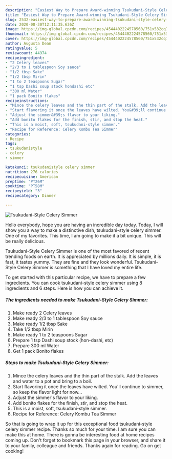 ```yaml
---
description: "Easiest Way to Prepare Award-winning Tsukudani-Style Celery Simmer"
title: "Easiest Way to Prepare Award-winning Tsukudani-Style Celery Simmer"
slug: 2532-easiest-way-to-prepare-award-winning-tsukudani-style-celery-simmer
date: 2020-08-30T12:11:35.636Z
image: https://img-global.cpcdn.com/recipes/4544402224578560/751x532cq70/tsukudani-style-celery-simmer-recipe-main-photo.jpg
thumbnail: https://img-global.cpcdn.com/recipes/4544402224578560/751x532cq70/tsukudani-style-celery-simmer-recipe-main-photo.jpg
cover: https://img-global.cpcdn.com/recipes/4544402224578560/751x532cq70/tsukudani-style-celery-simmer-recipe-main-photo.jpg
author: Augusta Dean
ratingvalue: 5
reviewcount: 44974
recipeingredient:
- "2 Celery leaves"
- "2/3 to 1 tablespoon Soy sauce"
- "1/2 tbsp Sake"
- "1/2 tbsp Mirin"
- "1 to 2 teaspoons Sugar"
- "1 tsp Dashi soup stock hondashi etc"
- "300 ml Water"
- "1 pack Bonito flakes"
recipeinstructions:
- "Mince the celery leaves and the thin part of the stalk. Add the leaves and water to a pot and bring to a boil."
- "Start flavoring it once the leaves have wilted. You&#39;ll continue to simmer, so keep the flavor light for now..."
- "Adjust the simmer&#39;s flavor to your liking."
- "Add bonito flakes for the finish, stir, and stop the heat."
- "This is a moist, soft, tsukudani-style simmer."
- "Recipe for Reference: Celery Kombu Tea Simmer"
categories:
- Recipe
tags:
- tsukudanistyle
- celery
- simmer

katakunci: tsukudanistyle celery simmer 
nutrition: 276 calories
recipecuisine: American
preptime: "PT26M"
cooktime: "PT58M"
recipeyield: "3"
recipecategory: Dinner

---
```



![Tsukudani-Style Celery Simmer](https://img-global.cpcdn.com/recipes/4544402224578560/751x532cq70/tsukudani-style-celery-simmer-recipe-main-photo.jpg)

Hello everybody, hope you are having an incredible day today. Today, I will show you a way to make a distinctive dish, tsukudani-style celery simmer. One of my favorites. This time, I am going to make it a bit unique. This will be really delicious.



Tsukudani-Style Celery Simmer is one of the most favored of recent trending foods on earth. It is appreciated by millions daily. It is simple, it is fast, it tastes yummy. They are fine and they look wonderful. Tsukudani-Style Celery Simmer is something that I have loved my entire life.


To get started with this particular recipe, we have to prepare a few ingredients. You can cook tsukudani-style celery simmer using 8 ingredients and 6 steps. Here is how you can achieve it.

<!--inarticleads1-->

##### The ingredients needed to make Tsukudani-Style Celery Simmer:

1. Make ready 2 Celery leaves
1. Make ready 2/3 to 1 tablespoon Soy sauce
1. Make ready 1/2 tbsp Sake
1. Take 1/2 tbsp Mirin
1. Make ready 1 to 2 teaspoons Sugar
1. Prepare 1 tsp Dashi soup stock (hon-dashi, etc)
1. Prepare 300 ml Water
1. Get 1 pack Bonito flakes




<!--inarticleads2-->

##### Steps to make Tsukudani-Style Celery Simmer:

1. Mince the celery leaves and the thin part of the stalk. Add the leaves and water to a pot and bring to a boil.
1. Start flavoring it once the leaves have wilted. You&#39;ll continue to simmer, so keep the flavor light for now...
1. Adjust the simmer&#39;s flavor to your liking.
1. Add bonito flakes for the finish, stir, and stop the heat.
1. This is a moist, soft, tsukudani-style simmer.
1. Recipe for Reference: Celery Kombu Tea Simmer




So that is going to wrap it up for this exceptional food tsukudani-style celery simmer recipe. Thanks so much for your time. I am sure you can make this at home. There is gonna be interesting food at home recipes coming up. Don't forget to bookmark this page in your browser, and share it to your family, colleague and friends. Thanks again for reading. Go on get cooking!
